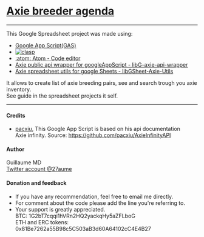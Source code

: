 # [Axie breeder agenda](https://docs.google.com/spreadsheets/d/1ONkMtoq-YAH1HMgAFFv9_gDfV_vD-R3Tfzd-5tIAyM4/edit#gid=1388877768)
---
This  Google Spreadsheet project was made using:
  - [Google App Script(GAS)](https://developers.google.com/apps-script/)
  - [![clasp](https://img.shields.io/badge/built%20with-clasp-4285f4.svg)](https://github.com/google/clasp)
  - [:atom: Atom - Code editor](https://github.com/atom/atom)
  - [Axie public api wrapper for googleAppScript - libG-axie-api-wrapper](https://script.google.com/d/1XQhNeKBi0ONR7_0iVM94DlQzi1Hwh8wvB_zCJxrnyiphMY_3AjudC6Qi/edit?usp=sharing)
  - [Axie spreadsheet utils for google Sheets - libGSheet-Axie-Utils](https://script.google.com/d/1HspaDDZnWRfyPKZBRqIehbwHFu_5ZJgbsKkl2HM4UUeVzHS4twGU61n_/edit?usp=sharing)

It allows to create list of axie breeding pairs, see and search trough you axie inventory. \
See guide in the spreadsheet projects it self.

---
#### Credits

- [pacxiu](https://github.com/pacxiu), This Google App Script is based on his api documentation \
  Axie infinity.
  Source: https://github.com/pacxiu/AxieInfinityAPI

#### Author
  Guillaume MD \
  [Twitter account @27aume](https://twitter.com/@27aume)

  #### Donation	and feedback
  - If you have any recommendation, feel free to email me directly.
  - For comment about the code please add the line you're referring to.
  - Your support is greatly appreciated. \
  		BTC:	1G2bT7cqqi1hVRn2HQ2yackqHy5aZFLboG \
  		ETH and ERC tokens:	0x81Be7262a55B98c5C503aB3d60A64102cC4E4B27
